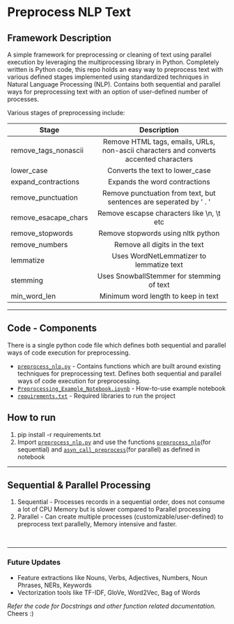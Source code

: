 # Preprocess NLP Text

## Framework Description

A simple framework for preprocessing or cleaning of text using parallel execution by leveraging the multiprocessing library in Python. Completely written is Python code, this repo holds an easy way to preprocess text with various defined stages implemented using standardized techniques in Natural Language Processing (NLP). Contains both sequential and parallel ways for preprocessing text with an option of user-defined number of processes.

Various stages of preprocessing include:

| Stage                     | Description                                                                           |
| ------------------------- |:-------------------------------------------------------------------------------------:|
| remove_tags_nonascii      | Remove HTML tags, emails, URLs, non-ascii characters and converts accented characters |
| lower_case                | Converts the text to lower_case                                                       |
| expand_contractions       | Expands the word contractions                                                         |
| remove_punctuation        | Remove punctuation from text, but sentences are seperated by ' . '                    |
| remove_esacape_chars      | Remove escapse characters like \n, \t etc                                             |
| remove_stopwords          | Remove stopwords using nltk python                                                    |
| remove_numbers            | Remove all digits in the text                                                         |
| lemmatize                 | Uses WordNetLemmatizer to lemmatize text                                              |
| stemming                  | Uses SnowballStemmer for stemming of text                                             |
| min_word_len              | Minimum word length to keep in text                                                   |

---

## Code - Components

There is a single python code file which defines both sequential and parallel ways of code execution for preprocessing.

* [`preprocess_nlp.py`](https://github.com/nikhiljsk/preprocess_nlp/blob/master/preprocess_nlp.py)                       - Contains functions which are built around existing techniques for preprocessing text. Defines both sequential and parallel ways of code execution for preprocessing.
* [`Preprocessing_Example_Notebook.ipynb`](https://github.com/nikhiljsk/preprocess_nlp/blob/master/Preprocessing_Example_Notebook.ipynb)    - How-to-use example notebook
* [`requirements.txt`](https://github.com/nikhiljsk/preprocess_nlp/blob/master/requirements.txt)                        - Required libraries to run the project

## How to run

1. pip install -r requirements.txt
2. Import [`preprocess_nlp.py`](https://github.com/nikhiljsk/preprocess_nlp/blob/master/preprocess_nlp.py) and use the functions [`preprocess_nlp`](https://github.com/nikhiljsk/preprocess_nlp/blob/master/preprocess_nlp.py#L34)(for sequential) and [`asyn_call_preprocess`](https://github.com/nikhiljsk/preprocess_nlp/blob/master/preprocess_nlp.py#L149)(for parallel) as defined in notebook

---

## Sequential & Parallel Processing

1. Sequential   - Processes records in a sequential order, does not consume a lot of CPU Memory but is slower compared to Parallel processing
2. Parallel     - Can create multiple processes (customizable/user-defined) to preprocess text parallelly, Memory intensive and faster.
<br>

---
### Future Updates
* Feature extractions like Nouns, Verbs, Adjectives, Numbers, Noun Phrases, NERs, Keywords
* Vectorization tools like TF-IDF, GloVe, Word2Vec, Bag of Words

*Refer the code for Docstrings and other function related documentation.* 
<br>
Cheers :)
